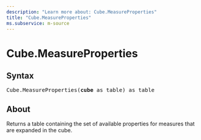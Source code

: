 ```yaml
---
description: "Learn more about: Cube.MeasureProperties"
title: "Cube.MeasureProperties"
ms.subservice: m-source
---
```

# Cube.MeasureProperties

## Syntax

<pre>
Cube.MeasureProperties(<b>cube</b> as table) as table
</pre>

## About

Returns a table containing the set of available properties for measures that are expanded in the cube.
